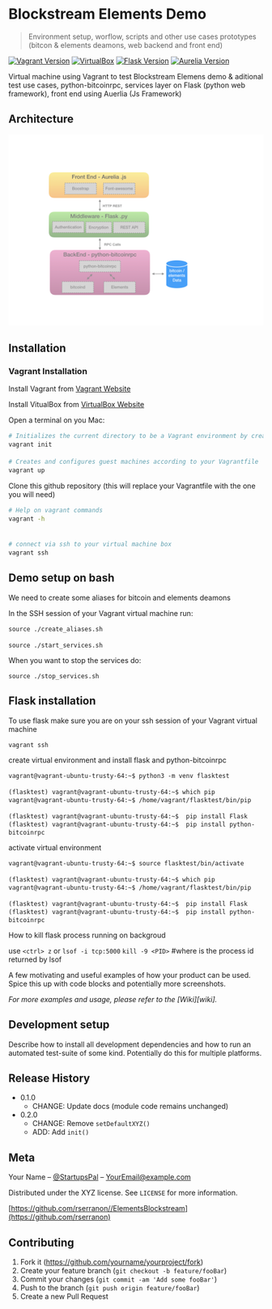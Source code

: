 
# Blockstream Elements Demo 

<!-- # Blockstream Elements demo & other use cases  -->
> Environment setup, worflow, scripts and other use cases prototypes (bitcon & elements deamons, web backend and front end)


[![Vagrant Version][vagrant-image]][vagrant-url] [![VirtualBox][virtualbox-image]][virtualbox-url]
[![Flask Version][flask-image]][flask-url]
[![Aurelia Version][aurelia-image]][aurelia-url]


Virtual machine using Vagrant to test Blockstream Elemens demo & aditional test use cases, python-bitcoinrpc, services layer on Flask (python web framework), front end using Auerlia (Js Framework)

## Architecture 

![Architecture](Arquitecture/190508-Arquitecture-v0.2.png)

## Installation

### Vagrant Installation

Install Vagrant from  [Vagrant Website][vagrant-url]

Install VitualBox from [VirtualBox Website][virtualbox-url]


Open a terminal on you Mac:
```sh
# Initializes the current directory to be a Vagrant environment by creating an initial Vagrantfile if one doesn't already exist 
vagrant init

# Creates and configures guest machines according to your Vagrantfile
vagrant up
```
Clone this github repository (this will replace your Vagrantfile with the one you will need)

```sh
# Help on vagrant commands
vagrant -h


# connect via ssh to your virtual machine box
vagrant ssh
```

## Demo setup on bash 

We need to create some aliases for bitcoin and elements deamons

In the SSH session of your Vagrant virtual machine run:

```
source ./create_aliases.sh

source ./start_services.sh
```


When you want to stop the services do:
```
source ./stop_services.sh
```

## Flask installation

To use flask make sure you are on your ssh session of your Vagrant virtual machine

```
vagrant ssh
```

create virtual environment and install flask and python-bitcoinrpc

```
vagrant@vagrant-ubuntu-trusty-64:~$ python3 -m venv flasktest

(flasktest) vagrant@vagrant-ubuntu-trusty-64:~$ which pip
vagrant@vagrant-ubuntu-trusty-64:~$ /home/vagrant/flasktest/bin/pip

(flasktest) vagrant@vagrant-ubuntu-trusty-64:~$  pip install Flask
(flasktest) vagrant@vagrant-ubuntu-trusty-64:~$  pip install python-bitcoinrpc
```

activate virtual environment
```
vagrant@vagrant-ubuntu-trusty-64:~$ source flasktest/bin/activate

(flasktest) vagrant@vagrant-ubuntu-trusty-64:~$ which pip
vagrant@vagrant-ubuntu-trusty-64:~$ /home/vagrant/flasktest/bin/pip

(flasktest) vagrant@vagrant-ubuntu-trusty-64:~$  pip install Flask
(flasktest) vagrant@vagrant-ubuntu-trusty-64:~$  pip install python-bitcoinrpc
```



How to kill flask process running on backgroud

use `<ctrl> z` or `lsof -i tcp:5000`
`kill -9 <PID>` #where <PID> is the process id returned by lsof

A few motivating and useful examples of how your product can be used. Spice this up with code blocks and potentially more screenshots.

_For more examples and usage, please refer to the [Wiki][wiki]._

## Development setup

Describe how to install all development dependencies and how to run an automated test-suite of some kind. Potentially do this for multiple platforms.

## Release History

* 0.1.0
    * CHANGE: Update docs (module code remains unchanged)
* 0.2.0
    * CHANGE: Remove `setDefaultXYZ()`
    * ADD: Add `init()`

## Meta

Your Name – [@StartupsPal](https://twitter.com/dbader_org) – YourEmail@example.com

Distributed under the XYZ license. See ``LICENSE`` for more information.

[https://github.com/rserranon//ElementsBlockstream](https://github.com/rserranon)

## Contributing

1. Fork it (<https://github.com/yourname/yourproject/fork>)
2. Create your feature branch (`git checkout -b feature/fooBar`)
3. Commit your changes (`git commit -am 'Add some fooBar'`)
4. Push to the branch (`git push origin feature/fooBar`)
5. Create a new Pull Request

<!-- Markdown link & img dfn's -->
[vagrant-image]: https://img.shields.io/badge/2.2.3-vagrant-blue.svg 
[vagrant-url]:  https://www.vagrantup.com/
[virtualbox-image]: https://img.shields.io/badge/6.0-VirtualBox-blue.svg 
[virtualbox-url]:  https://www.virtualbox.org/
[aurelia-image]: https://img.shields.io/badge/1.3.1-Aurelia-blueviolet.svg
[aurelia-url]: https://aurelia.io
[flask-image]: https://img.shields.io/badge/1.0.2-Flask-green.svg 
[flask-url]: https://www.fullstackpython.com/flask.html
 

